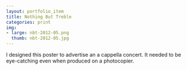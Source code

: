 ```yaml
---
layout: portfolio_item
title: Nothing But Treble
categories: print
img:
- large: nbt-2012-05.png
  thumb: nbt-2012-05.jpg
---
```


I designed this poster to advertise an a cappella concert. It needed to be eye-catching even when produced on a photocopier.
